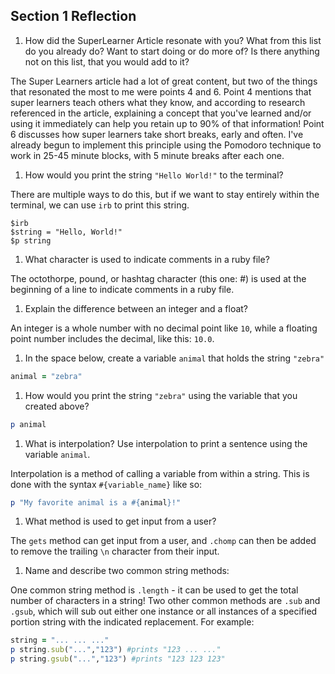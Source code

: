 ## Section 1 Reflection

1. How did the SuperLearner Article resonate with you? What from this list do you already do? Want to start doing or do more of? Is there anything not on this list, that you would add to it?

The Super Learners article had a lot of great content, but two of the things that resonated the most to me were points 4 and 6. Point 4 mentions that super learners teach others what they know, and according to research referenced in the article, explaining a concept that you've learned and/or using it immediately can help you retain up to 90% of that information! Point 6 discusses how super learners take short breaks, early and often. I've already begun to implement this principle using the Pomodoro technique to work in 25-45 minute blocks, with 5 minute breaks after each one.

1. How would you print the string `"Hello World!"` to the terminal?

There are multiple ways to do this, but if we want to stay entirely within the terminal, we can use `irb` to print this string.
```
$irb
$string = "Hello, World!"
$p string
```

1. What character is used to indicate comments in a ruby file?

The octothorpe, pound, or hashtag character (this one: #) is used at the beginning of a line to indicate comments in a ruby file.

1. Explain the difference between an integer and a float?

An integer is a whole number with no decimal point like `10`, while a floating point number includes the decimal, like this: `10.0`.

1. In the space below, create a variable `animal` that holds the string `"zebra"`

```ruby
animal = "zebra"
```

1. How would you print the string `"zebra"` using the variable that you created above?

```ruby
p animal
```

1. What is interpolation? Use interpolation to print a sentence using the variable `animal`.

Interpolation is a method of calling a variable from within a string. This is done with the syntax `#{variable_name}` like so:

```ruby
p "My favorite animal is a #{animal}!"
```

1. What method is used to get input from a user?

The `gets` method can get input from a user, and `.chomp` can then be added to remove the trailing `\n` character from their input.

1. Name and describe two common string methods:

One common string method is `.length` - it can be used to get the total number of characters in a string! Two other common methods are `.sub` and `.gsub`, which will sub out either one instance or all instances of a specified portion string with the indicated replacement. For example:

```ruby
string = "... ... ..."
p string.sub("...","123") #prints "123 ... ..."
p string.gsub("...","123") #prints "123 123 123"
```
